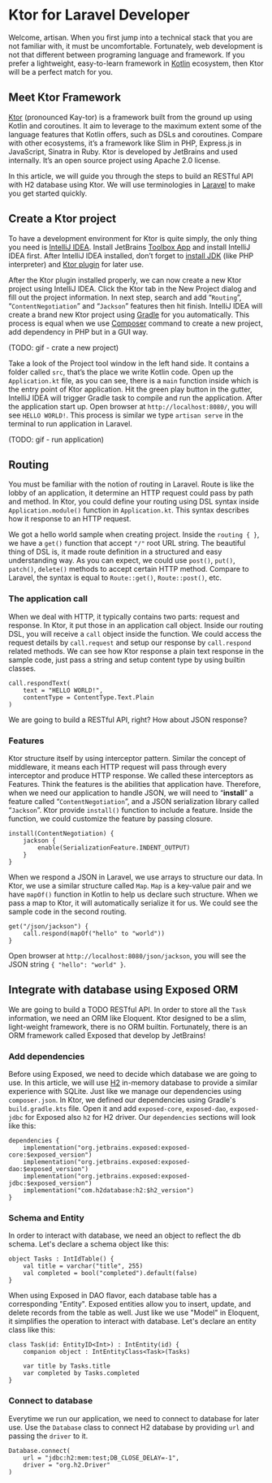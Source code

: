# Ktor for Laravel Developer

Welcome, artisan. When you first jump into a technical stack that you are not familiar with, it must be uncomfortable. Fortunately, web development is not that different between programing language and framework. If you prefer a lightweight, easy-to-learn framework in [Kotlin](https://kotlinlang.org/) ecosystem, then Ktor will be a perfect match for you.

## Meet Ktor Framework

[Ktor](https://ktor.io/) (pronounced Kay-tor) is a framework built from the ground up using Kotlin and coroutines. It aim to leverage to the maximum extent some of the language features that Kotlin offers, such as DSLs and coroutines. Compare with other ecosystems, it’s a framework like Slim in PHP, Express.js in JavaScript, Sinatra in Ruby. Ktor is developed by JetBrains and used internally. It’s an open source project using Apache 2.0 license.

In this article, we will guide you through the steps to build an RESTful API with H2 database using Ktor. We will use terminologies in [Laravel](https://laravel.com/) to make you get started quickly.

## Create a Ktor project

To have a development environment for Ktor is quite simply, the only thing you need is [IntelliJ IDEA](https://www.jetbrains.com/idea/). Install JetBrains [Toolbox App](https://www.jetbrains.com/toolbox-app/) and install IntelliJ IDEA first. After IntelliJ IDEA installed, don’t forget to [install JDK](https://www.jetbrains.com/help/idea/sdk.html) (like PHP interpreter) and [Ktor plugin](https://plugins.jetbrains.com/plugin/16008-ktor) for later use.

After the Ktor plugin installed properly, we can now create a new Ktor project using IntelliJ IDEA. Click the Ktor tab in the New Project dialog and fill out the project information. In next step, search and add “`Routing`”, “`ContentNegotiation`” and “`Jackson`” features then hit finish. IntelliJ IDEA will create a brand new Ktor project using [Gradle](https://www.jetbrains.com/help/idea/gradle.html) for you automatically. This process is equal when we use [Composer](https://getcomposer.org/) command to create a new project, add dependency in PHP but in a GUI way.

(TODO: gif - crate a new project)

Take a look of the Project tool window in the left hand side. It contains a folder called `src`, that’s the place we write Kotlin code. Open up the `Application.kt` file, as you can see, there is a `main` function inside which is the entry point of Ktor application. Hit the green play button in the gutter, IntelliJ IDEA will trigger Gradle task to compile and run the application. After the application start up. Open browser at `http://localhost:8080/`, you will see `HELLO WORLD!`. This process is similar we type `artisan serve` in the terminal to run application in Laravel.

(TODO: gif - run application)

## Routing

You must be familiar with the notion of routing in Laravel. Route is like the lobby of an application, it determine an HTTP request could pass by path and method. In Ktor, you could define your routing using DSL syntax inside `Application.module()` function in `Application.kt`. This syntax describes how it response to an HTTP request.

We got a hello world sample when creating project. Inside the `routing { }`, we have a `get()` function that accept `"/"` root URL string. The beautiful thing of DSL is, it made route definition in a structured and easy understanding way. As you can expect, we could use `post()`, `put()`, `patch()`, `delete()` methods to accept certain HTTP method. Compare to Laravel, the syntax is equal to `Route::get()`, `Route::post()`, etc.

### The application call

When we deal with HTTP, it typically contains two parts: request and response. In Ktor, it put those in an application call object. Inside our routing DSL, you will receive a `call` object inside the function. We could access the request details by `call.request` and setup our response by `call.respond` related methods. We can see how Ktor response a plain text response in the sample code, just pass a string and setup content type by using builtin classes.

```
call.respondText(
    text = "HELLO WORLD!",
    contentType = ContentType.Text.Plain
)
```

We are going to build a RESTful API, right? How about JSON response?

### Features

Ktor structure itself by using interceptor pattern. Similar the concept of middleware, it means each HTTP request will pass through every interceptor and produce HTTP response. We called these interceptors as Features. Think the features is the abilities that application have. Therefore, when we need our application to handle JSON, we will need to “**install**” a feature called “`ContentNegotiation`”, and a JSON serialization library called “`Jackson`”. Ktor provide `install()` function to include a feature. Inside the function, we could customize the feature by passing closure.

```
install(ContentNegotiation) {
    jackson {
        enable(SerializationFeature.INDENT_OUTPUT)
    }
}
```

When we respond a JSON in Laravel, we use arrays to structure our data. In Ktor, we use a similar structure called `Map`. `Map` is a key-value pair and we have `mapOf()` function in Kotlin to help us declare such structure. When we pass a map to Ktor, it will automatically serialize it for us. We could see the sample code in the second routing.

```
get("/json/jackson") {
    call.respond(mapOf("hello" to "world"))
}
```

Open browser at `http://localhost:8080/json/jackson`, you will see the JSON string `{ "hello": "world" }`.

## Integrate with database using Exposed ORM

We are going to build a TODO RESTful API. In order to store all the `Task` information, we need an ORM like Eloquent. Ktor designed to be a slim, light-weight framework, there is no ORM builtin. Fortunately, there is an ORM framework called Exposed that develop by JetBrains!

### Add dependencies

Before using Exposed, we need to decide which database we are going to use. In this article, we will use [H2](https://www.h2database.com/html/main.html) in-memory database to provide a similar experience with SQLite. Just like we manage our dependencies using `composer.json`. In Ktor, we defined our dependencies using Gradle's  
`build.gradle.kts` file. Open it and add `exposed-core`, `exposed-dao`, `exposed-jdbc` for Exposed also `h2` for H2 driver. Our `dependencies` sections will look like this:

```
dependencies {
    implementation("org.jetbrains.exposed:exposed-core:$exposed_version")
    implementation("org.jetbrains.exposed:exposed-dao:$exposed_version")
    implementation("org.jetbrains.exposed:exposed-jdbc:$exposed_version")
    implementation("com.h2database:h2:$h2_version")
}
```

### Schema and Entity

In order to interact with database, we need an object to reflect the db schema. Let's declare a schema object like this:

```
object Tasks : IntIdTable() {
    val title = varchar("title", 255)
    val completed = bool("completed").default(false)
}
```

When using Exposed in DAO flavor, each database table has a corresponding "Entity". Exposed entities allow you to insert, update, and delete records from the table as well. Just like we use "Model" in Eloquent, it simplifies the operation to interact with database. Let's declare an entity class like this:

```
class Task(id: EntityID<Int>) : IntEntity(id) {
    companion object : IntEntityClass<Task>(Tasks)

    var title by Tasks.title
    var completed by Tasks.completed
}
```

### Connect to database

Everytime we run our application, we need to connect to database for later use. Use the `Database` class to connect H2 database by providing `url` and passing the `driver` to it.

```
Database.connect(
    url = "jdbc:h2:mem:test;DB_CLOSE_DELAY=-1",
    driver = "org.h2.Driver"
)
```
